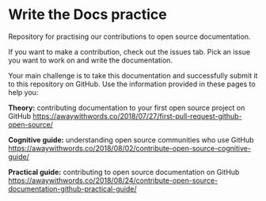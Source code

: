 # Write the Docs practice
Repository for practising our contributions to open source documentation. 

If you want to make a contribution, check out the issues tab. Pick an issue you want to work on and write the documentation. 

Your main challenge is to take this documentation and successfully submit it to this repository on GitHub. Use the information provided in these pages to help you: 

**Theory:** contributing documentation to your first open source project on GitHub
https://awaywithwords.co/2018/07/27/first-pull-request-github-open-source/

**Cognitive guide:** understanding open source communities who use GitHub
https://awaywithwords.co/2018/08/02/contribute-open-source-cognitive-guide/

**Practical guide:** contributing to open source documentation on GitHub
https://awaywithwords.co/2018/08/24/contribute-open-source-documentation-github-practical-guide/

